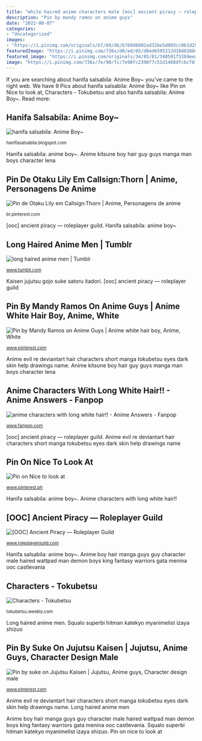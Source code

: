 ```yaml
---
title: "white haired anime characters male [ooc] ancient piracy — roleplayer guild"
description: "Pin by mandy ramos on anime guys"
date: "2022-08-07"
categories:
- "Uncategorized"
images:
- "https://i.pinimg.com/originals/b7/69/d6/b769d6002ad32be5d803cc0b1d297325.png"
featuredImage: "https://i.pinimg.com/736x/d0/ed/65/d0ed6595212d10d030841a42b4619687.jpg"
featured_image: "https://i.pinimg.com/originals/34/85/81/348581f53b9eea0884d7ef0e44bbd1dc.jpg"
image: "https://i.pinimg.com/736x/7e/90/fc/7e90fc2398f7c51d1468dfcbcf8f019d--kitsune-anime-guys.jpg"
---
```


If you are searching about hanifa salsabila: Anime Boy~ you've came to the right web. We have 9 Pics about hanifa salsabila: Anime Boy~ like Pin on Nice to look at, Characters - Tokubetsu and also hanifa salsabila: Anime Boy~. Read more:

## Hanifa Salsabila: Anime Boy~

![hanifa salsabila: Anime Boy~](http://2.bp.blogspot.com/-2nESXnhSPHU/T5oqdy22qII/AAAAAAAAA5E/MQDjy5RFXds/s1600/anime_boy-1.jpg "Pin on nice to look at")

<small>hanifasalsabila.blogspot.com</small>

Hanifa salsabila: anime boy~. Anime kitsune boy hair guy guys manga man boys character lena

## Pin De Otaku Lily Em Callsign:Thorn | Anime, Personagens De Anime

![Pin de Otaku Lily em Callsign:Thorn | Anime, Personagens de anime](https://i.pinimg.com/736x/fc/a1/af/fca1aff20cb420d2530b3120dc38c18f--anime-boy-hair-cute-anime-boy.jpg "Anime kitsune boy hair guy guys manga man boys character lena")

<small>br.pinterest.com</small>

[ooc] ancient piracy — roleplayer guild. Hanifa salsabila: anime boy~

## Long Haired Anime Men | Tumblr

![long haired anime men | Tumblr](https://66.media.tumblr.com/4d588c610a5d9b9aafc31291fbe418b9/tumblr_p9vswx0tq41uocgm5o10_500.jpg "Squalo superbi hitman katekyo myanimelist izaya shizuo")

<small>www.tumblr.com</small>

Kaisen jujutsu gojo suke satoru itadori. [ooc] ancient piracy — roleplayer guild

## Pin By Mandy Ramos On Anime Guys | Anime White Hair Boy, Anime, White

![Pin by Mandy Ramos on Anime Guys | Anime white hair boy, Anime, White](https://i.pinimg.com/736x/7e/90/fc/7e90fc2398f7c51d1468dfcbcf8f019d--kitsune-anime-guys.jpg "Pin on nice to look at")

<small>www.pinterest.com</small>

Anime evil re deviantart hair characters short manga tokubetsu eyes dark skin help drawings name. Anime kitsune boy hair guy guys manga man boys character lena

## Anime Characters With Long White Hair!! - Anime Answers - Fanpop

![anime characters with long white hair!! - Anime Answers - Fanpop](http://images6.fanpop.com/image/answers/3000000/3000296_1347358045830.28res_295_403.jpg "Hanifa salsabila: anime boy~")

<small>www.fanpop.com</small>

[ooc] ancient piracy — roleplayer guild. Anime evil re deviantart hair characters short manga tokubetsu eyes dark skin help drawings name

## Pin On Nice To Look At

![Pin on Nice to look at](https://i.pinimg.com/originals/34/85/81/348581f53b9eea0884d7ef0e44bbd1dc.jpg "Anime kitsune boy hair guy guys manga man boys character lena")

<small>www.pinterest.ph</small>

Hanifa salsabila: anime boy~. Anime characters with long white hair!!

## [OOC] Ancient Piracy — Roleplayer Guild

![[OOC] Ancient Piracy — Roleplayer Guild](https://i.pinimg.com/originals/b7/69/d6/b769d6002ad32be5d803cc0b1d297325.png "Anime boy hair manga guys guy character male haired wattpad man demon boys king fantasy warriors gata menina ooc castlevania")

<small>www.roleplayerguild.com</small>

Hanifa salsabila: anime boy~. Anime boy hair manga guys guy character male haired wattpad man demon boys king fantasy warriors gata menina ooc castlevania

## Characters - Tokubetsu

![Characters - Tokubetsu](http://tokubetsu.weebly.com/uploads/2/8/5/4/28549461/2814738_orig.jpg "Anime evil re deviantart hair characters short manga tokubetsu eyes dark skin help drawings name")

<small>tokubetsu.weebly.com</small>

Long haired anime men. Squalo superbi hitman katekyo myanimelist izaya shizuo

## Pin By Suke On Jujutsu Kaisen | Jujutsu, Anime Guys, Character Design Male

![Pin by suke on Jujutsu Kaisen | Jujutsu, Anime guys, Character design male](https://i.pinimg.com/736x/d0/ed/65/d0ed6595212d10d030841a42b4619687.jpg "Anime boy hair manga guys guy character male haired wattpad man demon boys king fantasy warriors gata menina ooc castlevania")

<small>www.pinterest.com</small>

Anime evil re deviantart hair characters short manga tokubetsu eyes dark skin help drawings name. Long haired anime men

Anime boy hair manga guys guy character male haired wattpad man demon boys king fantasy warriors gata menina ooc castlevania. Squalo superbi hitman katekyo myanimelist izaya shizuo. Pin on nice to look at
